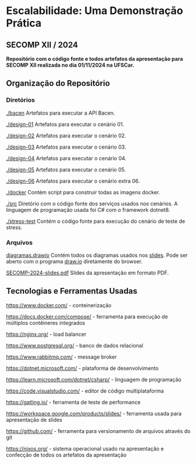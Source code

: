 # Escalabilidade: Uma Demonstração Prática
## SECOMP XII / 2024

**Repositório com o código fonte e todos artefatos da apresentação para SECOMP XII realizada no dia 01/11/2024 na UFSCar.**

## Organização do Repositório

### Diretórios

[./bacen](./bacen)
Artefatos para executar a API Bacen.

[./design-01](./design-01)
Artefatos para executar o cenário 01.

[./design-02](./design-02)
Artefatos para executar o cenário 02.

[./design-03](./design-03)
Artefatos para executar o cenário 03.

[./design-04](./design-04)
Artefatos para executar o cenário 04.

[./design-05](./design-05)
Artefatos para executar o cenário 05.

[./design-06](./design-06)
Artefatos para executar o cenário extra 06.

[./docker](./docker)
Contém script para construir todas as imagens docker.

[./src](./src)
Diretório com o código fonte dos serviços usados nos cenários. A linguagem de programação usada foi C# com o framework dotnet8.

[./stress-test](./stress-test)
Contém o código fonte para execução do cenário de teste de stress.

### Arquivos

[diagramas.drawio](./diagramas.drawio)
Contém todos os diagramas usados nos [slides](./SECOMP-2024-slides.pdf). Pode ser aberto com o programa [draw.io](https://app.diagrams.net/) diretamente do browser.

[SECOMP-2024-slides.pdf](./SECOMP-2024-slides.pdf)
Slides da apresentação em formato PDF.

## Tecnologias e Ferramentas Usadas

https://www.docker.com/ - conteinerização

https://docs.docker.com/compose/ - ferramenta para execução de múltiplos contêineres integrados

https://nginx.org/ - load balancer

https://www.postgresql.org/ - banco de dados relacional

https://www.rabbitmq.com/ - message broker

https://dotnet.microsoft.com/ - plataforma de desenvolvimento

https://learn.microsoft.com/dotnet/csharp/ - linguagem de programação

https://code.visualstudio.com/ - editor de código multiplataforma

https://gatling.io/ - ferramenta de teste de performance

https://workspace.google.com/products/slides/ - ferramenta usada para apresentação de slides

https://github.com/ - ferramenta para versionamento de arquivos através do git

https://nixos.org/ - sistema operacional usado na apresentação e confecção de todos os artefatos da apresentação